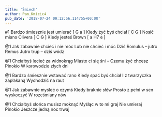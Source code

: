 ```yaml
---
title: 'Śmiech'
author: Pan_Kmicic4
pub_date: '2018-07-24 09:12:56.114755+00:00'
---
```


#1
Bardzo śmiesznie jest umierać [ G a ]
Kiedy żyć byś chciał [ C G ]
Nosić miano Olivera [ C G ]
Kiedy jesteś Brown [ a H7 e ]

@1
Jak zabawnie chcieć i nie móc
Lub nie chcieć i móc
Dziś Romulus – jutro Remus
Jutro trup – dziś wódz


@1
Chciałbyś lecieć za widnokrąg
Miasto ci się śni –
Czemu żyć chcesz Pinokio
W korowodzie złych dni


@1
Bardzo śmiesznie wstawać rano
Kiedy spać byś chciał
I z twarzyczka zapłakaną
Wychodzić na raut



@1
Jak zabawnie myśleć o czymś
Kiedy braknie słów
Prosto z pełni w sen wyskoczyć
W roześmiany nów



@1
Chciałbyś słońca musisz moknąć
Myśląc w to mi graj
Nie umieraj Pinokio
Jeszcze jedną noc trwaj